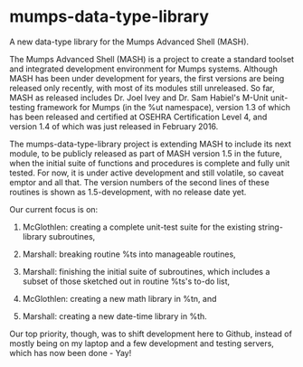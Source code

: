 # mumps-data-type-library
A new data-type library for the Mumps Advanced Shell (MASH).

The Mumps Advanced Shell (MASH) is a project to create a standard toolset and integrated development environment for Mumps systems. Although MASH has been under development for years, the first versions are being released only recently, with most of its modules still unreleased. So far, MASH as released includes Dr. Joel Ivey and Dr. Sam Habiel's M-Unit unit-testing framework for Mumps (in the %ut namespace), version 1.3 of which has been released and certified at OSEHRA Certification Level 4, and version 1.4 of which was just released in February 2016.

The mumps-data-type-library project is extending MASH to include its next module, to be publicly released as part of MASH version 1.5 in the future, when the initial suite of functions and procedures is complete and fully unit tested. For now, it is under active development and still volatile, so caveat emptor and all that. The version numbers of the second lines of these routines is shown as 1.5-development, with no release date yet. 

Our current focus is on:

1) McGlothlen: creating a complete unit-test suite for the existing string-library subroutines,

2) Marshall: breaking routine %ts into manageable routines,

3) Marshall: finishing the initial suite of subroutines, which includes a subset of those sketched out in routine %ts's to-do list,

4) McGlothlen: creating a new math library in %tn, and

5) Marshall: creating a new date-time library in %th.

Our top priority, though, was to shift development here to Github, instead of mostly being on my laptop and a few development and testing servers, which has now been done - Yay!
